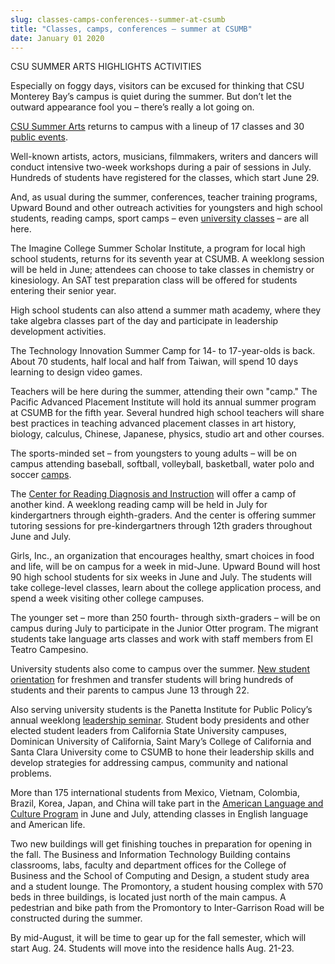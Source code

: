 ```yaml
---
slug: classes-camps-conferences--summer-at-csumb
title: "Classes, camps, conferences – summer at CSUMB"
date: January 01 2020
---
```


<p>CSU SUMMER ARTS HIGHLIGHTS ACTIVITIES</p><p>Especially on foggy days, visitors can be excused for thinking that CSU Monterey Bay’s campus is quiet during the summer. But don’t let the outward appearance fool you – there’s really a lot going on.
</p><p><a href="http://blogs.calstate.edu/summerarts/">CSU Summer Arts</a> returns to campus with a lineup of 17 classes and 30 <a href="http://blogs.calstate.edu/summerarts/index.php/events/">public events</a>.
</p><p>Well&#45;known artists, actors, musicians, filmmakers, writers and dancers will conduct intensive two&#45;week workshops during a pair of sessions in July. Hundreds of students have registered for the classes, which start June 29.
</p><p>And, as usual during the summer, conferences, teacher training programs, Upward Bound and other outreach activities for youngsters and high school students, reading camps, sport camps – even <a href="https://csumb.edu/planning/schedule/summer2015/extended?_search=Extended+Education">university classes</a> – are all here.
</p><p>The Imagine College Summer Scholar Institute, a program for local high school students, returns for its seventh year at CSUMB. A weeklong session will be held in June; attendees can choose to take classes in chemistry or kinesiology. An SAT test preparation class will be offered for students entering their senior year.
</p><p>High school students can also attend a summer math academy, where they take algebra classes part of the day and participate in leadership development activities.
</p><p>The Technology Innovation Summer Camp for 14&#45; to 17&#45;year&#45;olds is back. About 70 students, half local and half from Taiwan, will spend 10 days learning to design video games.
</p><p>Teachers will be here during the summer, attending their own "camp." The Pacific Advanced Placement Institute will hold its annual summer program at CSUMB for the fifth year. Several hundred high school teachers will share best practices in teaching advanced placement classes in art history, biology, calculus, Chinese, Japanese, physics, studio art and other courses.
</p><p>The sports&#45;minded set – from youngsters to young adults – will be on campus attending baseball, softball, volleyball, basketball, water polo and soccer <a href="http://otterathletics.com/sports/2007/8/7/camps.aspx">camps</a>.
</p><p>The <a href="https://csumb.edu/readingcenter?_search=Center+for+Reading+Diagnosis">Center for Reading Diagnosis and Instruction</a> will offer a camp of another kind. A weeklong reading camp will be held in July for kindergartners through eighth&#45;graders. And the center is offering summer tutoring sessions for pre&#45;kindergartners through 12th graders throughout June and July.
</p><p>Girls, Inc., an organization that encourages healthy, smart choices in food and life, will be on campus for a week in mid&#45;June. Upward Bound will host 90 high school students for six weeks in June and July. The students will take college&#45;level classes, learn about the college application process, and spend a week visiting other college campuses.
</p><p>The younger set – more than 250 fourth&#45; through sixth&#45;graders – will be on campus during July to participate in the Junior Otter program. The migrant students take language arts classes and work with staff members from El Teatro Campesino.
</p><p>University students also come to campus over the summer. <a href="https://csumb.edu/orientation?_search=new+student+orientation">New student orientation</a> for freshmen and transfer students will bring hundreds of students and their parents to campus June 13 through 22.
</p><p>Also serving university students is the Panetta Institute for Public Policy’s annual weeklong <a href="http://www.panettainstitute.org/programs/study&#45;with&#45;us/student&#45;leadership&#45;training/">leadership seminar</a>. Student body presidents and other elected student leaders from California State University campuses, Dominican University of California, Saint Mary’s College of California and Santa Clara University come to CSUMB to hone their leadership skills and develop strategies for addressing campus, community and national problems.
</p><p>More than 175 international students from Mexico, Vietnam, Colombia, Brazil, Korea, Japan, and China will take part in the <a href="https://csumb.edu/international/about&#45;alcp?_search=American+Language+and+Culture">American Language and Culture Program</a> in June and July, attending  classes in English language and American life.
</p><p>Two new buildings will get finishing touches in preparation for opening in the fall. The Business and Information Technology Building contains classrooms, labs, faculty and department offices for the College of Business and the School of Computing and Design, a student study area and a student lounge. The Promontory, a student housing complex with 570 beds in three buildings, is located just north of the main campus. A pedestrian and bike path from the Promontory to Inter&#45;Garrison Road will be constructed during the summer.
</p><p>By mid&#45;August, it will be time to gear up for the fall semester, which will start Aug. 24. Students will move into the residence halls Aug. 21&#45;23.
</p>
